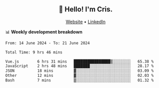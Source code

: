 
<h2 align="center">👋 Hello! I'm Cris.</h2>
<p align="center">
  <a href="https://www.criscunas.dev">Website</a> •
  <a href="https://www.linkedin.com/in/cristophercunas/">LinkedIn</a> 
</p>


📊 **Weekly development breakdown**
<!--START_SECTION:waka-->

```txt
From: 14 June 2024 - To: 21 June 2024

Total Time: 9 hrs 46 mins

Vue.js        6 hrs 31 mins   ████████████████▒░░░░░░░░   65.38 %
JavaScript    2 hrs 48 mins   ███████░░░░░░░░░░░░░░░░░░   28.17 %
JSON          18 mins         ▓░░░░░░░░░░░░░░░░░░░░░░░░   03.09 %
Other         12 mins         ▓░░░░░░░░░░░░░░░░░░░░░░░░   02.03 %
Bash          7 mins          ▒░░░░░░░░░░░░░░░░░░░░░░░░   01.32 %
```

<!--END_SECTION:waka-->
